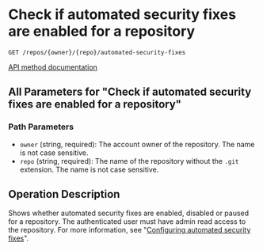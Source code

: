 # Check if automated security fixes are enabled for a repository

`GET /repos/{owner}/{repo}/automated-security-fixes`

[API method documentation](https://docs.github.com/rest/repos/repos#check-if-automated-security-fixes-are-enabled-for-a-repository)

## All Parameters for "Check if automated security fixes are enabled for a repository"

### Path Parameters

- `owner` (string, required): The account owner of the repository. The name is not case sensitive.
- `repo` (string, required): The name of the repository without the `.git` extension. The name is not case sensitive.

## Operation Description

Shows whether automated security fixes are enabled, disabled or paused for a repository. The authenticated user must have admin read access to the repository. For more information, see "[Configuring automated security fixes](https://docs.github.com/articles/configuring-automated-security-fixes)".
